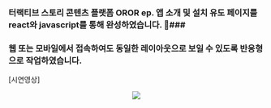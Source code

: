### 터랙티브 스토리 콘텐츠 플랫폼 OROR ep. 앱 소개 및 설치 유도 페이지를 react와 javascript를 통해 완성하였습니다. 🎈###

### 웹 또는 모바일에서 접속하여도 동일한 레이아웃으로 보일 수 있도록 반응형으로 작업하였습니다. ###

[시연영상] 
<p align="center">
<img src="![webapporor](https://github.com/datehubin/webappcloneoror/assets/130430699/346f8d6c-1a1f-47df-b312-9182c0854ee8)">


